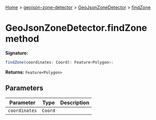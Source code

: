 [Home](./index) &gt; [geojson-zone-detector](./geojson-zone-detector.md) &gt; [GeoJsonZoneDetector](./geojson-zone-detector.geojsonzonedetector.md) &gt; [findZone](./geojson-zone-detector.geojsonzonedetector.findzone.md)

# GeoJsonZoneDetector.findZone method

**Signature:**

```javascript
findZone(coordinates: Coord): Feature<Polygon>;
```

**Returns:** `Feature<Polygon>`

## Parameters

| Parameter     | Type    | Description |
| ------------- | ------- | ----------- |
| `coordinates` | `Coord` |             |
